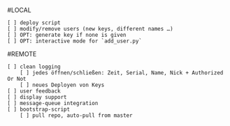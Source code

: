 #LOCAL

    [ ] deploy script
    [ ] modify/remove users (new keys, different names …)
    [ ] OPT: generate key if none is given
    [ ] OPT: interactive mode for `add_user.py`

#REMOTE

    [ ] clean logging
        [ ] jedes öffnen/schließen: Zeit, Serial, Name, Nick + Authorized Or Not
        [ ] neues Deployen von Keys
    [ ] user feedback
    [ ] display support
    [ ] message-queue integration
    [ ] bootstrap-script
        [ ] pull repo, auto-pull from master
